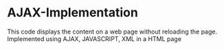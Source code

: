 # AJAX-Implementation
This code displays the content on a web page without reloading the page. Implemented using AJAX, JAVASCRIPT, XML in a HTML page
